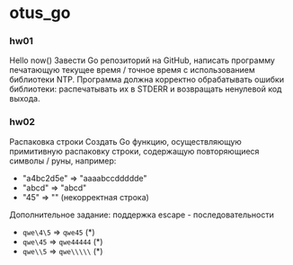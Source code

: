 # otus_go

### hw01
Hello now()
Завести Go репозиторий на GitHub, написать программу печатающую текущее время / точное 
время с использованием библиотеки NTP.
Программа должна корректно обрабатывать ошибки библиотеки: распечатывать их в STDERR и 
возвращать ненулевой код выхода.

### hw02
Распаковка строки
Создать Go функцию, осуществляющую примитивную распаковку строки, содержащую повторяющиеся 
символы / руны, например:

* "a4bc2d5e" => "aaaabccddddde"
* "abcd" => "abcd"
* "45" => "" (некорректная строка)

Дополнительное задание: поддержка escape - последовательности
* `qwe\4\5` => `qwe45` (*)
* `qwe\45` => `qwe44444` (*)
* `qwe\\5` => `qwe\\\\\` (*)

